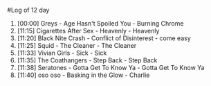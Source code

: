 #Log of 12 day

1. [00:00] Greys - Age Hasn't Spoiled You - Burning Chrome
1. [11:15] Cigarettes After Sex - Heavenly - Heavenly
1. [11:20] Black Nite Crash - Conflict of Disinterest - come easy
1. [11:25] Squid - The Cleaner - The Cleaner
1. [11:33] Vivian Girls - Sick - Sick
1. [11:35] The Coathangers - Step Back - Step Back
1. [11:38] Seratones - Gotta Get To Know Ya - Gotta Get To Know Ya
1. [11:40] oso oso - Basking in the Glow - Charlie

